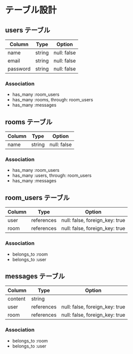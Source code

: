 # テーブル設計

## users テーブル

| Column   | Type   | Option      |
| -------- | ------ | ------------|
| name     | string | null: false |
| email    | string | null: false |
| password | string | null: false |

### Association

- has_many :room_users
- has_many :rooms, through: room_users
- has_many :messages

## rooms テーブル
| Column   | Type   | Option      |
| -------- | ------ | ------------|
| name     | string | null: false |

### Association

- has_many :room_users
- has_many :users, through: room_users
- has_many :messages

## room_users テーブル
| Column   | Type       | Option                         |
| -------- | ---------- | ------------------------------ |
| user     | references | null: false, foreign_key: true |
| room     | references | null: false, foreign_key: true |

### Association

- belongs_to :room
- belongs_to :user

## messages テーブル
| Column   | Type       | Option                         |
| -------- | ---------- | ------------------------------ |
| content  | string     |                                |
| user     | references | null: false, foreign_key: true |
| room     | references | null: false, foreign_key: true |

### Association

- belongs_to :room
- belongs_to :user